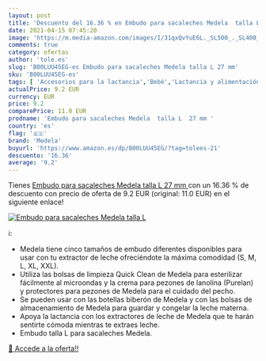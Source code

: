 ```yaml
---
layout: post
title: 'Descuento del 16.36 % en Embudo para sacaleches Medela  talla L  '
date: 2021-04-15 07:45:20
image: 'https://m.media-amazon.com/images/I/31qxQvYuE6L._SL500_._SL400_.jpg'
comments: true
category: ofertas
author: 'tole.es'
slug: 'B00LUU45EG-es Embudo para sacaleches Medela talla L 27 mm'
sku: 'B00LUU45EG-es'
tags: [ 'Accesorios para la lactancia','Bebé','Lactancia y alimentación','Sacaleches','medela','sacaleches', ]
actualPrice: 9.2 EUR
currency: EUR
price: 9.2
comparePrice: 11.0 EUR
prodname: 'Embudo para sacaleches Medela  talla L  27 mm '
country: 'es'
flag: '🇪🇸'
brand: 'Medela'
buyurl: 'https://www.amazon.es/dp/B00LUU45EG/?tag=tolees-21'
descuento: '16.36'
average: '9.2'
---
```


Tienes [Embudo para sacaleches Medela  talla L  27 mm ](https://www.amazon.es/dp/B00LUU45EG/?tag=tolees-21) con un 16.36 % de descuento con precio de oferta de 9.2 EUR (original: 11.0 EUR) en el siguiente enlace!

[![Embudo para sacaleches Medela  talla L  ](https://m.media-amazon.com/images/I/31qxQvYuE6L._SL500_._SL400_.jpg)](https://www.amazon.es/dp/B00LUU45EG/?tag=tolees-21)

ℹ️:

- Medela tiene cinco tamaños de embudo diferentes disponibles para usar con tu extractor de leche ofreciéndote la máxima comodidad (S, M, L, XL, XXL).
- Utiliza las bolsas de limpieza Quick Clean de Medela para esterilizar fácilmente al microondas y la crema para pezones de lanolina (Purelan) y protectores para pezones de Medela para el cuidado del pecho.
- Se pueden usar con las botellas biberón de Medela y con las bolsas de almacenamiento de Medela para guardar y congelar la leche materna.
- Apoya la lactancia con los extractores de leche de Medela que te harán sentirte cómoda mientras te extraes leche.
- Embudo talla L para sacaleches Medela.

[🛒 Accede a la oferta!!](https://www.amazon.es/dp/B00LUU45EG/?tag=tolees-21)
